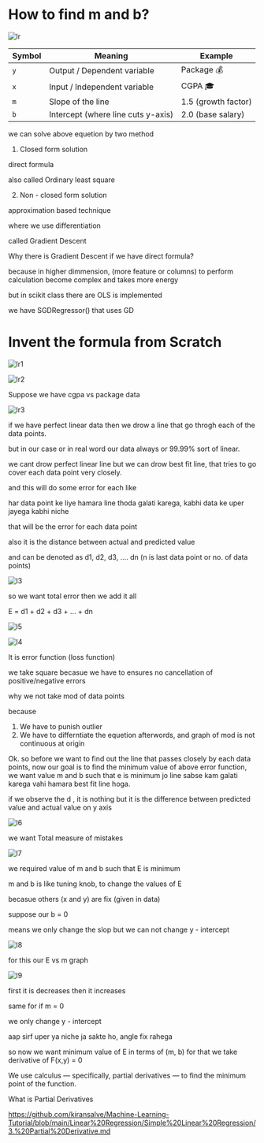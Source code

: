 #  How to find m and b?

![lr](https://github.com/user-attachments/assets/67a54634-25c7-447c-a861-d7739ea3aea8)

| Symbol | Meaning                            | Example             |
| ------ | ---------------------------------- | ------------------- |
| `y`    | Output / Dependent variable        | Package 💰          |
| `x`    | Input / Independent variable       | CGPA 🎓             |
| `m`    | Slope of the line                  | 1.5 (growth factor) |
| `b`    | Intercept (where line cuts y-axis) | 2.0 (base salary)   |


we can solve above equetion by two method

1. Closed form solution

direct formula

also called Ordinary least square

2. Non - closed form solution

approximation based technique

where we use differentiation

called Gradient Descent

Why there is Gradient Descent if we have direct formula?

because in higher dimmension, (more feature or columns) to perform calculation become complex and takes more energy

but in scikit class there are OLS is implemented

we have SGDRegressor() that uses GD

#

# Invent the formula from Scratch

![lr1](https://github.com/user-attachments/assets/4a8db174-7c50-4ed1-8651-9778a1fdd697)

![lr2](https://github.com/user-attachments/assets/fa216526-d92e-4acd-85f4-22a015c6cd0f)

Suppose we have cgpa vs package data

![lr3](https://github.com/user-attachments/assets/93c27000-68d2-46a0-9d86-57db4a98a658)

if we have perfect linear data then we drow a line that go throgh each of the data points.

but in our case or in real word our data always or 99.99% sort of linear.

we cant drow perfect linear line but we can drow best fit line, that tries to go cover each data point very closely.

and this will do some error for each like

har data point ke liye hamara line thoda galati karega, kabhi data ke uper jayega kabhi niche

that will be the error for each data point

also it is the distance between actual and predicted value

and can be denoted as d1, d2, d3, .... dn (n is last data point or no. of data points)

![l3](https://github.com/user-attachments/assets/8673c1fe-c882-4694-b562-78705adc0957)

so we want total error then we add it all

E = d1 + d2 + d3 + ... + dn

![l5](https://github.com/user-attachments/assets/86974079-6677-4645-891d-412fed82f0c9)

![l4](https://github.com/user-attachments/assets/3d49402f-2764-4937-a1bd-763b806bff9f)

It is error function (loss function)

we take square becasue we have to ensures no cancellation of positive/negative errors

why we not take mod of data points 

because 

1. We have to punish outlier
2. We have to differntiate the equetion afterwords, and graph of mod is not continuous at origin

Ok. so before we want to find out the line that passes closely by each data points, 
now our goal is to find the minimum value of above error function, 
we want value m and b such that e is minimum
jo line sabse kam galati karega vahi hamara best fit line hoga.

if we observe the d , it is nothing but it is the difference between predicted value and actual value on y axis 

![l6](https://github.com/user-attachments/assets/aeafeacc-dd50-4e97-ae3d-185dd3392327)

we want Total measure of mistakes

![l7](https://github.com/user-attachments/assets/3c59b622-a2f4-4e30-8842-5aec34895a1e)

we required value of m and b such that E is minimum

m and b is like tuning knob, to change the values of E

becasue others (x and y) are fix (given in data)


suppose our b = 0

means we only change the slop but we can not change y - intercept

![l8](https://github.com/user-attachments/assets/b1298b5a-4234-44f7-a5e3-16dbe847d18a)

for this our E vs m graph 

![l9](https://github.com/user-attachments/assets/232b4071-f676-47b9-96fd-3d101a3c6059)

first it is decreases then it increases

same for if m = 0

we only change y - intercept

aap sirf uper ya niche ja sakte ho, angle fix rahega

so now we want minimum value of E in terms of (m, b) for that we take derivative of F(x,y) = 0

We use calculus — specifically, partial derivatives — to find the minimum point of the function.

What is Partial Derivatives 

https://github.com/kiransalve/Machine-Learning-Tutorial/blob/main/Linear%20Regression/Simple%20Linear%20Regression/3.%20Partial%20Derivative.md
